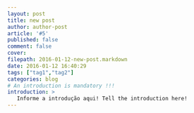 ```yaml
---
layout: post
title: new post
author: author-post
article: '#5'
published: false
comment: false
cover:
filepath: 2016-01-12-new-post.markdown
date: 2016-01-12 16:40:29
tags: ["tag1","tag2"]
categories: blog
# An introduction is mandatory !!!
introduction: >
   Informe a introdução aqui! Tell the introduction here!
---
```

